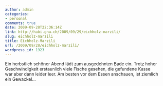 ```yaml
---
author: admin
categories:
- personal
comments: true
date: 2009-09-28T22:36:14Z
link: http://habi.gna.ch/2009/09/29/eichholz-marzili/
slug: eichholz-marzili
title: Eichholz-Marzili
url: /2009/09/28/eichholz-marzili/
wordpress_id: 1923
---
```


Ein herbstlich schöner Abend lädt zum ausgedehnten Bade ein. Trotz hoher Geschwindigkeit erstaunlich viele Fische gesehen, die gefundene Kasse war aber dann leider leer.
Am besten vor dem Essen anschauen, ist ziemlich ein Gewackel...
